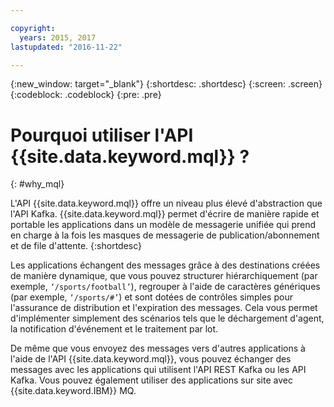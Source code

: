 ```yaml
---

copyright:
  years: 2015, 2017
lastupdated: "2016-11-22"

---
```


{:new_window: target="_blank"}
{:shortdesc: .shortdesc}
{:screen: .screen}
{:codeblock: .codeblock}
{:pre: .pre}

# Pourquoi utiliser l'API {{site.data.keyword.mql}} ?
{: #why_mql}

L'API {{site.data.keyword.mql}} offre un niveau plus élevé d'abstraction que l'API Kafka. {{site.data.keyword.mql}} permet d'écrire de manière rapide et portable les applications dans un modèle de messagerie unifiée qui prend en charge à la fois les masques de messagerie de publication/abonnement et de file d'attente. 
{:shortdesc}

Les applications échangent des messages grâce à des destinations créées de manière dynamique, que vous pouvez structurer hiérarchiquement (par exemple,
<code>‘/sports/football’</code>), regrouper à l'aide de caractères génériques (par exemple,
<code>‘/sports/#’</code>) et sont dotées de contrôles simples pour l'assurance de distribution et l'expiration des messages.
Cela vous permet d'implémenter simplement des scénarios tels que le déchargement d'agent, la notification d'événement et le traitement par lot.

De même que vous envoyez des messages vers d'autres applications à l'aide de l'API {{site.data.keyword.mql}}, vous pouvez échanger des messages avec les applications qui utilisent l'API REST Kafka ou les API Kafka. Vous pouvez également utiliser des applications sur site avec {{site.data.keyword.IBM}} MQ.

